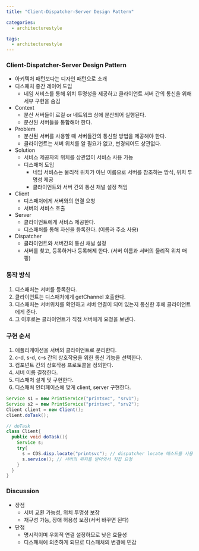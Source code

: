 ```yaml
---
title: "Client-Dispatcher-Server Design Pattern"

categories:
  - architecturestyle

tags:
  - architecturestyle
---
```


### Client-Dispatcher-Server Design Pattern
- 아키텍처 패턴보다는 디자인 패턴으로 소개
- 디스패처 중간 레이어 도입
  - 네임 서비스를 통해 위치 투명성을 제공하고 클라이언트 서버 간의 통신을 위해 세부 구현을 숨김
- Context
  - 분산 서버들이 로컬 or 네트워크 상에 분산되어 실행된다.
  - 분산된 서버들을 통합해야 한다.
- Problem
  - 분산된 서버를 사용할 때 서버들간의 통신할 방법을 제공해야 한다.
  - 클라이언트는 서버 위치를 알 필요가 없고, 변경되어도 상관없다.
- Solution
  - 서비스 제공자의 위치를 상관없이 서비스 사용 가능
  - 디스패처 도입 
    - 네임 서비스는 물리적 위치가 아닌 이름으로 서버를 참조하는 방식, 위치 투명성 제공
    - 클라이언트와 서버 간의 통신 채널 설정 책임
- Client 
  - 디스패처에게 서버와의 연결 요청
  - 서버의 서비스 호출
- Server
  - 클라이언트에게 서비스 제공한다.
  - 디스패처를 통해 자신을 등록한다. (이름과 주소 사용)
- Dispatcher
  - 클라이언트와 서버간의 통신 채널 설정
  - 서버를 찾고, 등록하거나 등록해제 한다. (서버 이름과 서버의 물리적 위치 매핑)


### 동작 방식
1. 디스패처는 서버를 등록한다.
2. 클라이언트는 디스패처에게 getChannel 호출한다. 
3. 디스패처는 서버위치를 확인하고 서버 연결이 되어 있는지 통신한 후에 클라이언트에게 준다.
4. 그 이후로는 클라이언트가 직접 서버에게 요청을 보낸다.

### 구현 순서
1. 애플리케이션을 서버와 클라이언트로 분리한다.
2. c-d, s-d, c-s 간의 상호작용을 위한 통신 기능을 선택한다.
3. 컴포넌트 간의 상호작용 프로토콜을 정의한다.
4. 서버 이름 결정한다.
5. 디스패처 설계 및 구현한다.
6. 디스패처 인터페이스에 맞게 client, server 구현한다.

```java
Service s1 = new PrintService("printsvc", "srv1");
Service s2 = new PrintService("printsvc", "srv2");
Client client = new Client();
client.doTask();

// doTask
class Client{
  public void doTask(){
    Service s;
    try{
      s = CDS.disp.locate("printsvc"); // dispatcher locate 메소드를 사용해 server 위치 파악
      s.service(); // 서버의 위치를 받아와서 직접 요청
    }
  }
}
```

### Discussion
- 장점
  - 서버 교환 가능성, 위치 투명성 보장
  - 재구성 가능, 장애 허용성 보장(서버 바꾸면 된다)
- 단점
  - 명시적이며 우회적 연결 설정하므로 낮은 효율성
  - 디스패처에 의존하게 되므로 디스패처의 변경에 민감
